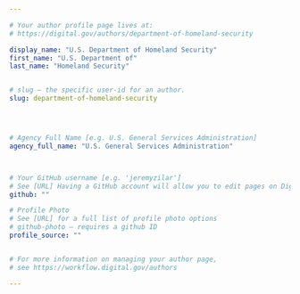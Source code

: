 ```yaml
---

# Your author profile page lives at:
# https://digital.gov/authors/department-of-homeland-security

display_name: "U.S. Department of Homeland Security"
first_name: "U.S. Department of"
last_name: "Homeland Security"


# slug — the specific user-id for an author.
slug: department-of-homeland-security




# Agency Full Name [e.g. U.S. General Services Administration]
agency_full_name: "U.S. General Services Administration"



# Your GitHub username [e.g. 'jeremyzilar']
# See [URL] Having a GitHub account will allow you to edit pages on DigitalGov. The image used in your GitHub account can also be used to populate your digital.gov profile photo.
github: ""

# Profile Photo
# See [URL] for a full list of profile photo options
# github-photo — requires a github ID
profile_source: ""


# For more information on managing your author page,
# see https://workflow.digital.gov/authors

---
```

